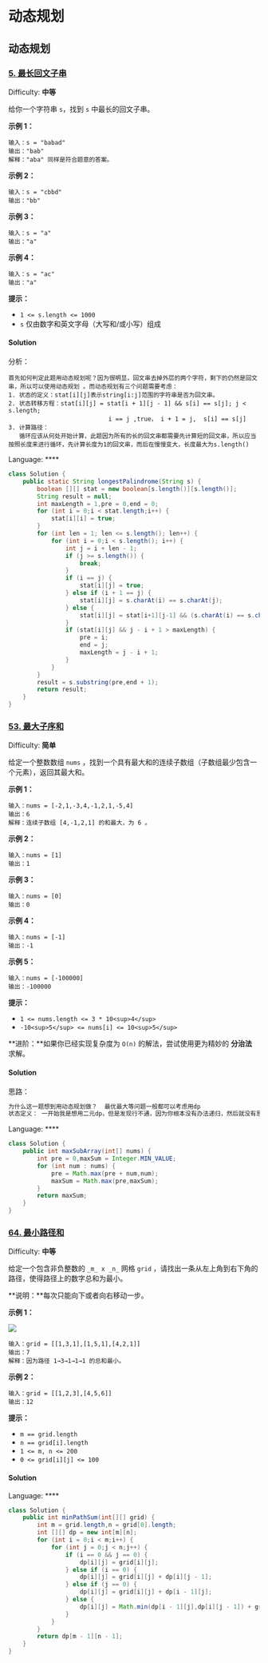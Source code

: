 # 动态规划


## 动态规划

### [5\. 最长回文子串](https://leetcode-cn.com/problems/longest-palindromic-substring/)

Difficulty: **中等**


给你一个字符串 `s`，找到 `s` 中最长的回文子串。

**示例 1：**

```
输入：s = "babad"
输出："bab"
解释："aba" 同样是符合题意的答案。
```

**示例 2：**

```
输入：s = "cbbd"
输出："bb"
```

**示例 3：**

```
输入：s = "a"
输出："a"
```

**示例 4：**

```
输入：s = "ac"
输出："a"
```

**提示：**

*   `1 <= s.length <= 1000`
*   `s` 仅由数字和英文字母（大写和/或小写）组成

#### Solution

分析：

```
首先如何判定此题用动态规划呢？因为很明显，回文串去掉外层的两个字符，剩下的仍然是回文串，所以可以使用动态规划 。而动态规划有三个问题需要考虑：
1. 状态的定义：stat[i][j]表示string[i:j]范围的字符串是否为回文串。
2. 状态转移方程：stat[i][j] = stat[i + 1][j - 1] && s[i] == s[j]; j < s.length;
                            i == j ,true， i + 1 = j,  s[i] == s[j]
3. 计算路径：
   循环应该从何处开始计算，此题因为所有的长的回文串都需要先计算短的回文串，所以应当按照长度来进行循环，先计算长度为1的回文串，而后在慢慢变大，长度最大为s.length()
```



Language: ****

```Java
class Solution {
    public static String longestPalindrome(String s) {
        boolean [][] stat = new boolean[s.length()][s.length()];
        String result = null;
        int maxLength = 1,pre = 0,end = 0;
        for (int i = 0;i < stat.length;i++) {
            stat[i][i] = true;
        }
        for (int len = 1; len <= s.length(); len++) {
            for (int i = 0;i < s.length(); i++) {
                int j = i + len - 1;
                if (j >= s.length()) {
                    break;
                }
                if (i == j) {
                    stat[i][j] = true;
                } else if (i + 1 == j) {
                    stat[i][j] = s.charAt(i) == s.charAt(j);
                } else {
                    stat[i][j] = stat[i+1][j-1] && (s.charAt(i) == s.charAt(j));
                }
                if (stat[i][j] && j - i + 1 > maxLength) {
                    pre = i;
                    end = j;
                    maxLength = j - i + 1;
                }
            }
        }
        result = s.substring(pre,end + 1);
        return result;
    }
}
```

### [53\. 最大子序和](https://leetcode-cn.com/problems/maximum-subarray/)

Difficulty: **简单**


给定一个整数数组 `nums` ，找到一个具有最大和的连续子数组（子数组最少包含一个元素），返回其最大和。

**示例 1：**

```
输入：nums = [-2,1,-3,4,-1,2,1,-5,4]
输出：6
解释：连续子数组 [4,-1,2,1] 的和最大，为 6 。
```

**示例 2：**

```
输入：nums = [1]
输出：1
```

**示例 3：**

```
输入：nums = [0]
输出：0
```

**示例 4：**

```
输入：nums = [-1]
输出：-1
```

**示例 5：**

```
输入：nums = [-100000]
输出：-100000
```

**提示：**

*   `1 <= nums.length <= 3 * 10<sup>4</sup>`
*   `-10<sup>5</sup> <= nums[i] <= 10<sup>5</sup>`

**进阶：**如果你已经实现复杂度为 `O(n)` 的解法，尝试使用更为精妙的 **分治法** 求解。

#### Solution

思路：

``` markdown
为什么这一题想到用动态规划做？  最优最大等问题一般都可以考虑用dp
状态定义： 一开始我是想用二元dp，但是发现行不通，因为你根本没有办法递归，然后就没有思路了，但是既然我都想到这个问题了，为什么没有去切换一下思路，换一种状态定义解决这个问题呢？
```



Language: ****

```java
class Solution {
    public int maxSubArray(int[] nums) {
        int pre = 0,maxSum = Integer.MIN_VALUE;
        for (int num : nums) {
            pre = Math.max(pre + num,num);
            maxSum = Math.max(pre,maxSum);
        }
        return maxSum;
    }
}
```

### [64\. 最小路径和](https://leetcode-cn.com/problems/minimum-path-sum/)

Difficulty: **中等**


给定一个包含非负整数的 `_m_ x _n_` 网格 `grid` ，请找出一条从左上角到右下角的路径，使得路径上的数字总和为最小。

**说明：**每次只能向下或者向右移动一步。

**示例 1：**

![](https://assets.leetcode.com/uploads/2020/11/05/minpath.jpg)

```
输入：grid = [[1,3,1],[1,5,1],[4,2,1]]
输出：7
解释：因为路径 1→3→1→1→1 的总和最小。
```

**示例 2：**

```
输入：grid = [[1,2,3],[4,5,6]]
输出：12
```

**提示：**

*   `m == grid.length`
*   `n == grid[i].length`
*   `1 <= m, n <= 200`
*   `0 <= grid[i][j] <= 100`


#### Solution

Language: ****

```Java
class Solution {
    public int minPathSum(int[][] grid) {
        int m = grid.length,n = grid[0].length;
        int [][] dp = new int[m][n];
        for (int i = 0;i < m;i++) {
            for (int j = 0;j < n;j++) {
                if (i == 0 && j == 0) {
                    dp[i][j] = grid[i][j];
                } else if (i == 0) {
                    dp[i][j] = grid[i][j] + dp[i][j - 1];
                } else if (j == 0) {
                    dp[i][j] = grid[i][j] + dp[i - 1][j];
                } else {
                    dp[i][j] = Math.min(dp[i - 1][j],dp[i][j - 1]) + grid[i][j];
                }
            }
        }
        return dp[m - 1][n - 1];
    }
}
```


